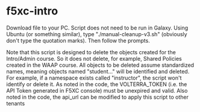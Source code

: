 # f5xc-intro

Download file to your PC. Script does not need to be run in Galaxy. Using Ubuntu (or something similar), type "./manual-cleanup-v3.sh" (obviously don't type the quotation marks). Then follow the prompts.

Note that this script is designed to delete the objects created for the Intro/Admin course. So it does not delete, for example, Shared Policies created in the WAAP course.
All objects to be deleted assume standardized names, meaning objects named "student..." will be identified and deleted. For example, if a namespace exists called "instructor", the script won't identify or delete it.
As noted in the code, the VOLTERRA_TOKEN (i.e. the API Token generated in F5XC console) must be unexpired and valid.
Also noted in the code, the api_url can be modified to apply this script to other tenants
